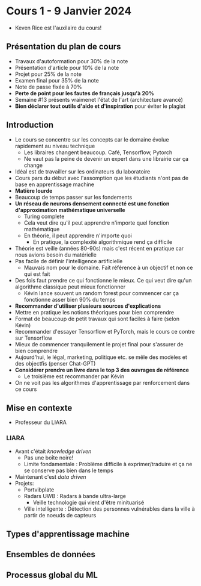 # Cours 1 - 9 Janvier 2024
- Keven Rice est l'auxilaire du cours!

## Présentation du plan de cours
- Travaux d'autoformation pour 30% de la note
- Présentation d'article pour 10% de la note
- Projet pour 25% de la note
- Examen final pour 35% de la note
- Note de passe fixée à 70%
- **Perte de point pour les fautes de français jusqu'à 20%**
- Semaine #13 présents vraimenet l'état de l'art (architecture avancé)
- **Bien déclarer tout outils d'aide et d'inspiration** pour éviter le plagiat

## Introduction
- Le cours se concentre sur les concepts car le domaine évolue rapidement au niveau technique
  - Les libraires changent beaucoup. Café, Tensorflow, Pytorch
  - Ne vaut pas la peine de devenir un expert dans une librairie car ça change 
- Idéal est de travailler sur les ordinateurs du laboratoire
- Cours pars du début avec l'assomption que les étudiants n'ont pas de base en apprentissage machine
- **Matière lourde**
- Beaucoup de temps passer sur les fondements
- **Un réseau de neurons densement connecté est une fonction d'approximation mathématique universelle**
  - Turing complete
  - Cela veut dire qu'il peut apprendre n'importe quel fonction mathématique
  - En théorie, il peut apprendre n'importe quoi
    - En pratique, la complexité algorithmique rend ça difficile
- Théorie est veille (années 80-90s) mais c'est récent en pratique car nous avions besoin du matérielle
- Pas facile de définir l'intelligence artificielle
  - Mauvais nom pour le domaine. Fait référence à un objectif et non ce qui est fait
- Des fois faut prendre ce qui fonctionne le mieux. Ce qui veut dire qu'un algorithme classique peut mieux fonctionner
  - Kévin lance souvent un random forest pour commencer car ça fonctionne asser bien 90% du temps
- **Recommander d'utiliser plusieurs sources d'explications**
- Mettre en pratique les notions théoriques pour bien comprendre
- Format de beaucoup de petit travaux qui sont faciles à faire (selon Kévin)
- Recommander d'essayer Tensorflow et PyTorch, mais le cours ce contre sur Tensorflow
- Mieux de commencer tranquilement le projet final pour s'assurer de bien comprendre
- Aujourd'hui, le légal, marketing, politique etc. se mêle des modèles et des objectfis (penser Chat-GPT)
- **Considérer prendre un livre dans le top 3 des ouvrages de référence**
  - Le troisième est recommander par Kévin
- On ne voit pas les algorithmes d'apprentissage par renforcement dans ce cours 
 
## Mise en contexte
- Professeur du LIARA

### LIARA
- Avant c'était _knowledge driven_
  - Pas une boîte noire!
  - Limite fondamentale : Problème difficile à exprimer/traduire et ça ne se conserve pas bien dans le temps
- Maintenant c'est _data driven_
- Projets:
  - Portvibplate
  - Radars UWB : Radars à bande ultra-large
    - Veille technologie qui vient d'être minituarisé
  - Ville intelligente : Détection des personnes vulnérables dans la ville à partir de noeuds de capteurs

## Types d'apprentissage machine

## Ensembles de données

## Processus global du ML

